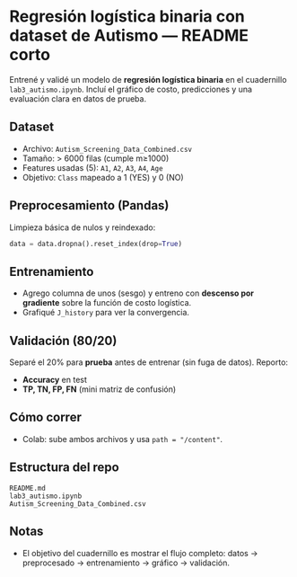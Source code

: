 # Regresión logística binaria con dataset de Autismo — README corto

Entrené y validé un modelo de **regresión logística binaria** en el cuadernillo `lab3_autismo.ipynb`. Incluí el gráfico de costo, predicciones y una evaluación clara en datos de prueba.

## Dataset
- Archivo: `Autism_Screening_Data_Combined.csv`
- Tamaño: > 6000 filas (cumple m≥1000)
- Features usadas (5): `A1`, `A2`, `A3`, `A4`, `Age`
- Objetivo: `Class` mapeado a 1 (YES) y 0 (NO)

## Preprocesamiento (Pandas)
Limpieza básica de nulos y reindexado:
```python
data = data.dropna().reset_index(drop=True)
```

## Entrenamiento
- Agrego columna de unos (sesgo) y entreno con **descenso por gradiente** sobre la función de costo logística.
- Grafiqué `J_history` para ver la convergencia.

## Validación (80/20)
Separé el 20% para **prueba** antes de entrenar (sin fuga de datos). Reporto:
- **Accuracy** en test
- **TP, TN, FP, FN** (mini matriz de confusión)

## Cómo correr
- Colab: sube ambos archivos y usa `path = "/content"`.

## Estructura del repo
```
README.md
lab3_autismo.ipynb
Autism_Screening_Data_Combined.csv
```

## Notas
- El objetivo del cuadernillo es mostrar el flujo completo: datos → preprocesado → entrenamiento → gráfico → validación.
